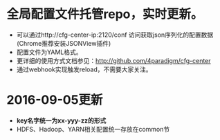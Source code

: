 # 全局配置文件托管repo，实时更新。
* 可以通过http://cfg-center-ip:2120/conf 访问获取json序列化的配置数据(Chrome推荐安装JSONView插件)
* 配置文件为YAML格式。
* 更详细的使用方式文档参见：http://github.com/4paradigm/cfg-center
* 通过webhook实现触发reload，不需要大家关注。
 
# 2016-09-05更新
* **key名字统一为xx-yyy-zz的形式**
* HDFS、Hadoop、YARN相关配置统一存放在common节
